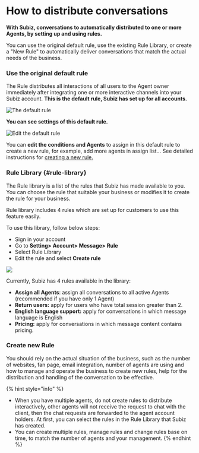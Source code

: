# How to distribute conversations

**With Subiz, conversations to automatically distributed to one or more Agents, by setting up and using rules.**

You can use the original default rule, use the existing Rule Library, or create a "New Rule" to automatically deliver conversations that match the actual needs of the business.

### Use the original default rule

The Rule distributes all interactions of all users to the Agent owner immediately after integrating one or more interactive channels into your Subiz account. **This is the default rule, Subiz has set up for all accounts.**

![The default rule](https://docv4.subiz.com/wp-content/uploads/2018/04/Rule-Default-1.png)

**You can see settings of this default rule.**

![Edit the default rule](https://docv4.subiz.com/wp-content/uploads/2018/04/Rule-Default-2.png)

You can **edit the conditions and Agents** to assign in this default rule to create a new rule, for example, add more agents in assign list… See detailed instructions for [creating a new rule.](https://docv4.subiz.com/create-a-new-rule/) ​

### Rule Library {#rule-library}

The Rule library is a list of the rules that Subiz has made available to you. You can choose the rule that suitable your business or modifies it to create the rule for your business.

Rule library includes 4 rules which are set up for customers to use this feature easily.

To use this library, follow below steps:

* Sign in your account
* Go to **Setting&gt; Account&gt; Message&gt; Rule**
* Select Rule Library
* Edit the rule and select **Create rule**

![](https://docv4.subiz.com/wp-content/uploads/2018/03/rule-library.png)

Currently, Subiz has 4 rules available in the library:

* **Assign all Agents**: assign all conversations to all active Agents \(recommended if you have only 1 Agent\)
* **Return users:** apply for users who have total session greater than 2.
* **English language support:** apply for conversations in which message language is English
* **Pricing:** apply for conversations in which message content contains pricing.

### Create new Rule

You should rely on the actual situation of the business, such as the number of websites, fan page, email integration, number of agents are using and how to manage and operate the business to create new rules, help for the distribution and handling of the conversation to be effective.

{% hint style="info" %}
* When you have multiple agents, do not create rules to distribute interactively, other agents will not receive the request to chat with the client, then the chat requests are forwarded to the agent account holders. At first, you can select the rules in the Rule Library that Subiz has created.
* You can create multiple rules, manage rules and change rules base on time, to match the number of agents and your management.
{% endhint %}



